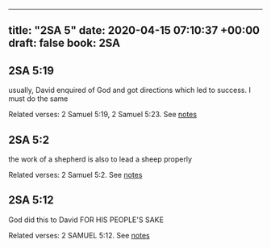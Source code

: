 
---
title: "2SA 5"
date: 2020-04-15 07:10:37 +00:00
draft: false
book: 2SA
---

## 2SA 5:19

usually, David enquired of God and got directions which led to success. I must do the same

Related verses: 2 Samuel 5:19, 2 Samuel 5:23. See [notes](https://my.bible.com/notes/3408112232545640993)


## 2SA 5:2

the work of a shepherd is also to lead a sheep properly

Related verses: 2 Samuel 5:2. See [notes](https://my.bible.com/notes/3407552573652853656)


## 2SA 5:12

God did this to David FOR HIS PEOPLE'S SAKE

Related verses: 2 SAMUEL 5:12. See [notes](https://my.bible.com/notes/2641320533597872931)


